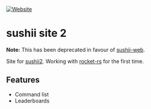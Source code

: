[![Website](https://img.shields.io/website?style=flat-square&url=https%3A%2F%2F2.sushii.xyz)](https://2.sushii.xyz)

# sushii site 2

**Note:** This has been deprecated in favour of
[sushii-web](https://github.com/sushiibot/sushii-web).

Site for [sushii2](https://github.com/drklee3/sushii-2). Working with
[rocket-rs](https://rocket.rs/) for the first time.

## Features

- Command list
- Leaderboards
